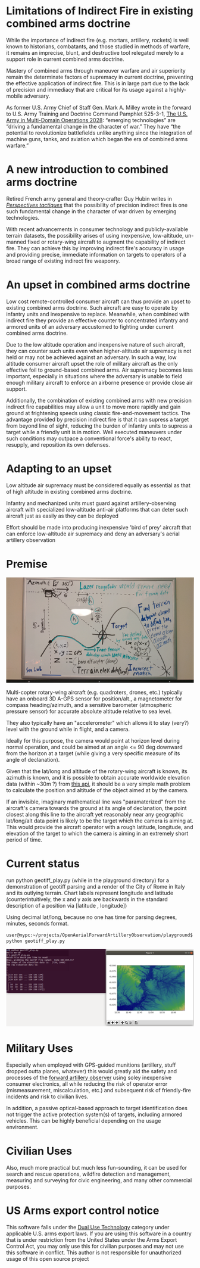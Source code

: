 # Limitations of Indirect Fire in existing combined arms doctrine
While the importance of indirect fire (e.g. mortars, artillery, rockets) is well known to historians, combatants, and those studied in methods of warfare, it remains an imprecise, blunt, and destructive tool relegated merely to a support role in current combined arms doctrine.

Mastery of combined arms through maneuver warfare and air superiority remain the determinate factors of supremacy in current doctrine, preventing the effective application of indirect fire. This is in large part due to the lack of precision and immediacy that are critical for its usage against a highly-mobile adversary.

As former U.S. Army Chief of Staff Gen. Mark A. Milley wrote in the forward to U.S. Army Training and Doctrine Command Pamphlet 525-3-1, [The U.S. Army in Multi-Domain Operations 2028](https://adminpubs.tradoc.army.mil/pamphlets/TP525-3-1.pdf): “emerging technologies” are “driving a fundamental change in the character of war.” They have “the potential to revolutionize battlefields unlike anything since the integration of machine guns, tanks, and aviation which began the era of combined arms warfare.”

# A new introduction to combined arms doctrine

Retired French army general and theory-crafter Guy Hubin writes in [_Perspectives tactiques_](https://warontherocks.com/2021/02/kill-the-homothetic-army-gen-guy-hubins-vision-of-the-future-battlefield/) that the possibility of precision indirect fires is one such fundamental change in the character of war driven by emerging technologies.

With recent advancements in consumer technology and publicly-available terrain datasets, the possibility arises of using inexpensive, low-altitude, un-manned fixed or rotary-wing aircraft to augment the capability of indirect fire. They can achieve this by improving indirect fire's accuracy in usage and providing precise, immediate information on targets to operators of a broad range of existing indirect fire weaponry.

# An upset in combined arms doctrine

Low cost remote-controlled consumer aircraft can thus provide an upset to existing combined arms doctrine. Such aircraft are easy to operate by infantry units and inexpensive to replace. Meanwhile, when combined with indirect fire they provide an effective counter to concentrated infantry and armored units of an adversary accustomed to fighting under current combined arms doctrine.

Due to the low altitude operation and inexpensive nature of such aircraft, they can counter such units even when higher-altitude air supremacy is not held or may not be achieved against an adversary. In such a way, low altitude consumer aircraft upset the role of military aircraft as the only effective foil to ground-based combined arms. Air supremacy becomes less important, especially in situations where the adversary is unable to field enough military aircraft to enforce an airborne presence or provide close air support.

Additionally, the combination of existing combined arms with new precision indirect fire capabilities may allow a unit to move more rapidly and gain ground at frightening speeds using classic fire-and-movement tactics. The advantage provided by precision indirect fire is that it can supress a target from beyond line of sight, reducing the burden of infantry units to supress a target while a friendly unit is in motion. Well executed maneuvers under such conditions may outpace a conventional force's ability to react, resupply, and reposition its own defenses.

# Adapting to an upset

Low altitude air supremacy must be considered equally as essential as that of high altitude in existing combined arms doctrine.

Infantry and mechanized units must guard against artillery-observing aircraft with specialized low-altitude anti-air platforms that can deter such aircraft just as easily as they can be deployed

Effort should be made into producing inexpensive 'bird of prey' aircraft that can enforce low-altitude air supremacy and deny an adversary's aerial artillery observation

# Premise

![whiteboard concept diagram](IMG_20201213_194755.jpg)

Multi-copter rotary-wing aircraft (e.g. quadroters, drones, etc.) typically have an onboard 3D A-GPS sensor for position/alt., a magnetometer for compass heading/azimuth,  and a sensitive barometer (atmospheric pressure sensor) for accurate absolute altitude relative to sea level.

They also typically have an "accelerometer" which allows it to stay (very?) level with the ground while in flight, and a camera.

Ideally for this purpose, the camera would point at horizon level during normal operation, and could be aimed at an angle <= 90 deg downward from the horizon at a target (while giving a very specific measure of its angle of declanation).

Given that the lat/long and altitude of the rotary-wing aircraft is known, its azimuth is known, and it is possible to obtain accurate worldwide elevation data (within ~30m ?) from [this api](https://pypi.org/project/elevation/), it should be a very simple math problem to calculate the position and altitude of the object aimed at by the camera.

If an invisible, imaginary mathematical line was "paramaterized" from the aircraft's camera towards the ground at its angle of declanation, the point closest along this line to the aircraft yet reasonably near any geographic lat/long/alt data point is likely to be the target which the camera is aiming at. This would provide the aircraft operator with a rough latitude, longitude, and elevation of the target to which the camera is aiming in an extremely short period of time.


# Current status
run python geotiff_play.py (while in the playground directory) for a demonstration of geotiff parsing and a render of the City of Rome in Italy and its outlying terrain. Chart labels represent longitude and latitude (counterintuitively, the x and y axis are backwards in the standard description of a position via [latitude , longitude])


Using decimal lat/long, because no one has time for parsing degrees, minutes, seconds format.

```
user@mypc:~/projects/OpenAerialForwardArtilleryObservation/playground$
python geotiff_play.py
```
![render of terrain around Rome](playground/render_cli_screenshot.png)

# Military Uses
Especially when employed with GPS-guided munitions (artillery, stuff dropped outta planes, whatever) this would greatly aid the safety and processes of the [forward artillery observer](https://en.wikipedia.org/wiki/Artillery_observer) using soley inexpensive consumer electronics, all while reducing the risk of operator error (mismeasurement, miscalculation, etc.) and subsequent risk of friendly-fire incidents and risk to civilian lives.

In addition, a passive optical-based approach to target identification does not trigger the active protection system(s) of targets, including armored vehicles. This can be highly beneficial depending on the usage environment.

# Civilian Uses

Also, much more practical but much less fun-sounding, it can be used for search and rescue operations, wildfire detection and management, measuring and surveying for civic engineering, and many other commercial purposes.

# US Arms export control notice
This software falls under the [Dual Use Technology](https://en.wikipedia.org/wiki/Dual-use_technology#United_States) category under applicable U.S. arms export laws. If you are using this software in a country that is under restriction from the United States under the Arms Export Control Act, you may only use this for civilian purposes and may not use this software in conflict. This author is not responsible for unauthorized usage of this open source project
